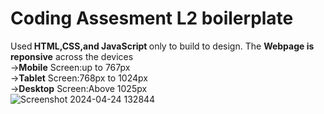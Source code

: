# Coding Assesment L2 boilerplate
Used<b> HTML,CSS,and JavaScript </b>only to build to design.
The <b>Webpage is reponsive</b> across the devices<br>
-><b>Mobile</b> Screen:up to 767px<br>
-><b>Tablet</b> Screen:768px to 1024px<br>
-><b>Desktop</b> Screen:Above 1025px<br>
![Screenshot 2024-04-24 132844](https://github.com/KeerthiR8517/Boilerplate-coding-L2/assets/134034670/a59b0615-0e7f-44ec-a308-f721999ca947)
